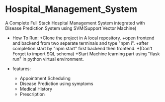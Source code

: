 # Hospital_Management_System
A Complete Full Stack Hospital Management System integrated with Disease Prediction System using SVM(Support Vector Machine) 

* How To Run:
  +Clone the project in A local repository.
  +open frontend and backend from two separate terminals and type "npm i".
  +after completion start by "npm start" first backend then frontend.
  +(Don't Forget to import SQL schema)
  +Start Machine learning part using  "flask run" in python virtual environment.

* features:
  + Appointment Scheduling
  + Disease Prediction using symptoms
  + Medical History
  + Prescription
